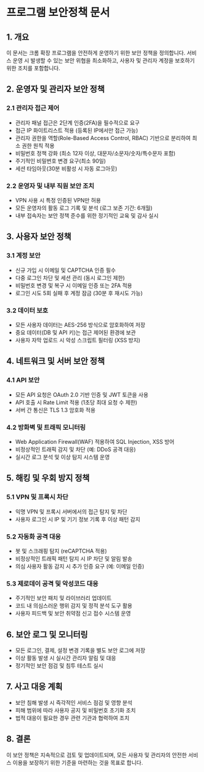 # 프로그램 보안정책 문서

## 1. 개요
이 문서는 크롬 확장 프로그램을 안전하게 운영하기 위한 보안 정책을 정의합니다. 서비스 운영 시 발생할 수 있는 보안 위협을 최소화하고, 사용자 및 관리자 계정을 보호하기 위한 조치를 포함합니다.

## 2. 운영자 및 관리자 보안 정책

### 2.1 관리자 접근 제어
- 관리자 패널 접근은 2단계 인증(2FA)을 필수적으로 요구
- 접근 IP 화이트리스트 적용 (등록된 IP에서만 접근 가능)
- 관리자 권한을 역할(Role-Based Access Control, RBAC) 기반으로 분리하여 최소 권한 원칙 적용
- 비밀번호 정책 강화 (최소 12자 이상, 대문자/소문자/숫자/특수문자 포함)
- 주기적인 비밀번호 변경 요구(최소 90일)
- 세션 타임아웃(30분 비활성 시 자동 로그아웃)

### 2.2 운영자 및 내부 직원 보안 조치
- VPN 사용 시 특정 인증된 VPN만 허용
- 모든 운영자의 활동 로그 기록 및 분석 (로그 보존 기간: 6개월)
- 내부 접속자는 보안 정책 준수를 위한 정기적인 교육 및 감사 실시

## 3. 사용자 보안 정책

### 3.1 계정 보안
- 신규 가입 시 이메일 및 CAPTCHA 인증 필수
- 다중 로그인 차단 및 세션 관리 (동시 로그인 제한)
- 비밀번호 변경 및 복구 시 이메일 인증 또는 2FA 적용
- 로그인 시도 5회 실패 후 계정 잠금 (30분 후 재시도 가능)

### 3.2 데이터 보호
- 모든 사용자 데이터는 AES-256 방식으로 암호화하여 저장
- 중요 데이터(DB 및 API 키)는 접근 제어된 환경에 보관
- 사용자 자막 업로드 시 악성 스크립트 필터링 (XSS 방지)

## 4. 네트워크 및 서버 보안 정책

### 4.1 API 보안
- 모든 API 요청은 OAuth 2.0 기반 인증 및 JWT 토큰을 사용
- API 호출 시 Rate Limit 적용 (1초당 최대 요청 수 제한)
- 서버 간 통신은 TLS 1.3 암호화 적용

### 4.2 방화벽 및 트래픽 모니터링
- Web Application Firewall(WAF) 적용하여 SQL Injection, XSS 방어
- 비정상적인 트래픽 감지 및 차단 (예: DDoS 공격 대응)
- 실시간 로그 분석 및 이상 탐지 시스템 운영

## 5. 해킹 및 우회 방지 정책

### 5.1 VPN 및 프록시 차단
- 익명 VPN 및 프록시 서버에서의 접근 탐지 및 차단
- 사용자 로그인 시 IP 및 기기 정보 기록 후 이상 패턴 감지

### 5.2 자동화 공격 대응
- 봇 및 스크래핑 탐지 (reCAPTCHA 적용)
- 비정상적인 트래픽 패턴 탐지 시 IP 차단 및 알림 발송
- 의심 사용자 활동 감지 시 추가 인증 요구 (예: 이메일 인증)

### 5.3 제로데이 공격 및 악성코드 대응
- 주기적인 보안 패치 및 라이브러리 업데이트
- 코드 내 의심스러운 행위 감지 및 정적 분석 도구 활용
- 사용자 피드백 및 보안 취약점 신고 접수 시스템 운영

## 6. 보안 로그 및 모니터링
- 모든 로그인, 결제, 설정 변경 기록을 별도 보안 로그에 저장
- 이상 활동 발생 시 실시간 관리자 알림 및 대응
- 정기적인 보안 점검 및 침투 테스트 실시

## 7. 사고 대응 계획
- 보안 침해 발생 시 즉각적인 서비스 점검 및 영향 분석
- 피해 범위에 따라 사용자 공지 및 비밀번호 초기화 조치
- 법적 대응이 필요한 경우 관련 기관과 협력하여 조치

## 8. 결론
이 보안 정책은 지속적으로 검토 및 업데이트되며, 모든 사용자 및 관리자의 안전한 서비스 이용을 보장하기 위한 기준을 마련하는 것을 목표로 합니다.


